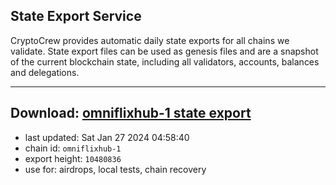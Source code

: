 ## State Export Service
CryptoCrew provides automatic daily state exports for all chains we validate. State export files can be used as genesis files and are a snapshot of the current blockchain state, including all validators, accounts, balances and delegations.

---
**Download: [omniflixhub-1 state export](https://dl.ccvalidators.com/SERVICE/omniflixhub/omniflixhub-1_export_10480836.json)**
---

- last updated: Sat Jan 27 2024 04:58:40
- chain id: `omniflixhub-1`
- export height: `10480836`
- use for: airdrops, local tests, chain recovery
